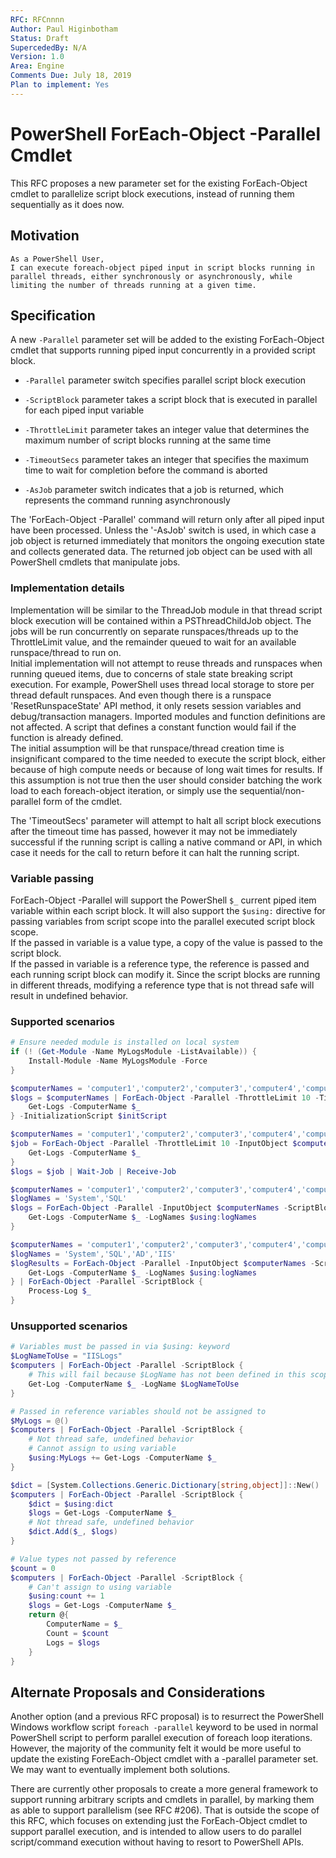 ```yaml
---
RFC: RFCnnnn
Author: Paul Higinbotham
Status: Draft
SupercededBy: N/A
Version: 1.0
Area: Engine
Comments Due: July 18, 2019
Plan to implement: Yes
---
```


# PowerShell ForEach-Object -Parallel Cmdlet

This RFC proposes a new parameter set for the existing ForEach-Object cmdlet to parallelize script block executions, instead of running them sequentially as it does now.  

## Motivation

    As a PowerShell User,
    I can execute foreach-object piped input in script blocks running in parallel threads, either synchronously or asynchronously, while limiting the number of threads running at a given time.

## Specification

A new `-Parallel` parameter set will be added to the existing ForEach-Object cmdlet that supports running piped input concurrently in a provided script block.  

- `-Parallel` parameter switch specifies parallel script block execution

- `-ScriptBlock` parameter takes a script block that is executed in parallel for each piped input variable

- `-ThrottleLimit` parameter takes an integer value that determines the maximum number of script blocks running at the same time

- `-TimeoutSecs` parameter takes an integer that specifies the maximum time to wait for completion before the command is aborted

- `-AsJob` parameter switch indicates that a job is returned, which represents the command running asynchronously

The 'ForEach-Object -Parallel' command will return only after all piped input have been processed.
Unless the '-AsJob' switch is used, in which case a job object is returned immediately that monitors the ongoing execution state and collects generated data.
The returned job object can be used with all PowerShell cmdlets that manipulate jobs.

### Implementation details

Implementation will be similar to the ThreadJob module in that thread script block execution will be contained within a PSThreadChildJob object.
The jobs will be run concurrently on separate runspaces/threads up to the ThrottleLimit value, and the remainder queued to wait for an available runspace/thread to run on.  
Initial implementation will not attempt to reuse threads and runspaces when running queued items, due to concerns of stale state breaking script execution.
For example, PowerShell uses thread local storage to store per thread default runspaces.
And even though there is a runspace 'ResetRunspaceState' API method, it only resets session variables and debug/transaction managers.
Imported modules and function definitions are not affected.
A script that defines a constant function would fail if the function is already defined.  
The initial assumption will be that runspace/thread creation time is insignificant compared to the time needed to execute the script block, either because of high compute needs or because of long wait times for results.
If this assumption is not true then the user should consider batching the work load to each foreach-object iteration, or simply use the sequential/non-parallel form of the cmdlet.

The 'TimeoutSecs' parameter will attempt to halt all script block executions after the timeout time has passed, however it may not be immediately successful if the running script is calling a native command or API, in which case it needs for the call to return before it can halt the running script.

### Variable passing

ForEach-Object -Parallel will support the PowerShell `$_` current piped item variable within each script block.
It will also support the `$using:` directive for passing variables from script scope into the parallel executed script block scope.  
If the passed in variable is a value type, a copy of the value is passed to the script block.  
If the passed in variable is a reference type, the reference is passed and each running script block can modify it.
Since the script blocks are running in different threads, modifying a reference type that is not thread safe will result in undefined behavior.

### Supported scenarios

```powershell
# Ensure needed module is installed on local system
if (! (Get-Module -Name MyLogsModule -ListAvailable)) {
    Install-Module -Name MyLogsModule -Force
}
```

```powershell
$computerNames = 'computer1','computer2','computer3','computer4','computer5'
$logs = $computerNames | ForEach-Object -Parallel -ThrottleLimit 10 -TimeoutSecs 1800 -ScriptBlock {
    Get-Logs -ComputerName $_
} -InitializationScript $initScript
```

```powershell
$computerNames = 'computer1','computer2','computer3','computer4','computer5'
$job = ForEach-Object -Parallel -ThrottleLimit 10 -InputObject $computerNames -TimeoutSecs 1800 -AsJob -ScriptBlock {
    Get-Logs -ComputerName $_
}
$logs = $job | Wait-Job | Receive-Job
```

```powershell
$computerNames = 'computer1','computer2','computer3','computer4','computer5'
$logNames = 'System','SQL'
$logs = ForEach-Object -Parallel -InputObject $computerNames -ScriptBlock {
    Get-Logs -ComputerName $_ -LogNames $using:logNames
}
```

```powershell
$computerNames = 'computer1','computer2','computer3','computer4','computer5'
$logNames = 'System','SQL','AD','IIS'
$logResults = ForEach-Object -Parallel -InputObject $computerNames -ScriptBlock {
    Get-Logs -ComputerName $_ -LogNames $using:logNames
} | ForEach-Object -Parallel -ScriptBlock {
    Process-Log $_
}
```

### Unsupported scenarios

```powershell
# Variables must be passed in via $using: keyword
$LogNameToUse = "IISLogs"
$computers | ForEach-Object -Parallel -ScriptBlock {
    # This will fail because $LogName has not been defined in this scope
    Get-Log -ComputerName $_ -LogName $LogNameToUse
}
```

```powershell
# Passed in reference variables should not be assigned to
$MyLogs = @()
$computers | ForEach-Object -Parallel -ScriptBlock {
    # Not thread safe, undefined behavior
    # Cannot assign to using variable
    $using:MyLogs += Get-Logs -ComputerName $_
}

$dict = [System.Collections.Generic.Dictionary[string,object]]::New()
$computers | ForEach-Object -Parallel -ScriptBlock {
    $dict = $using:dict
    $logs = Get-Logs -ComputerName $_
    # Not thread safe, undefined behavior
    $dict.Add($_, $logs)
}
```

```powershell
# Value types not passed by reference
$count = 0
$computers | ForEach-Object -Parallel -ScriptBlock {
    # Can't assign to using variable
    $using:count += 1
    $logs = Get-Logs -ComputerName $_
    return @{
        ComputerName = $_
        Count = $count
        Logs = $logs        
    }
}
```

## Alternate Proposals and Considerations

Another option (and a previous RFC proposal) is to resurrect the PowerShell Windows workflow script `foreach -parallel` keyword to be used in normal PowerShell script to perform parallel execution of foreach loop iterations.
However, the majority of the community felt it would be more useful to update the existing ForeEach-Object cmdlet with a -parallel parameter set.
We may want to eventually implement both solutions.

There are currently other proposals to create a more general framework to support running arbitrary scripts and cmdlets in parallel, by marking them as able to support parallelism (see RFC #206).
That is outside the scope of this RFC, which focuses on extending just the ForEach-Object cmdlet to support parallel execution, and is intended to allow users to do parallel script/command execution without having to resort to PowerShell APIs.

